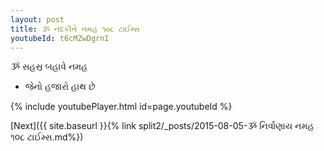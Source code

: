 ```yaml
---
layout: post
title: ૐ નંદકીને નમહ ૧૦૮ ટાઈમ્સ
youtubeId: t6cMZwDgrnI
---
```

 
 
 ૐ સહસ્ર બહાવે નમહ  
 
 -  જેનો હજારો હાથ છે 
 
  
 
  
 
 
 
 
 
 


{% include youtubePlayer.html id=page.youtubeId %}
 
[Next]({{ site.baseurl }}{% link  split2/_posts/2015-08-05-ૐ નિર્વાણાય નમહ ૧૦૮ ટાઈમ્સ.md%})
 
